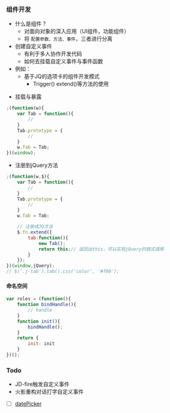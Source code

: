### 组件开发
- 什么是组件？
    - 对面向对象的深入应用（UI组件，功能组件）
    - 将 `配置参数、方法、事件`，三者进行分离
- 创建自定义事件
    - 有利于多人协作开发代码
    - 如何去挂载自定义事件与事件函数
- 例如：
    - 基于JQ的选项卡的组件开发模式
        - Trigger() extend()等方法的使用




+ 挂载与暴露
```js
;(function(w){
    var Tab = function(){
        // 
    }
    Tab.prototype = {
        // 
    }
    w.Tab = Tab;
})(window);
```

+ 注册到jQuery方法
```js
;(function(w,$){
    var Tab = function(){
        // 
    }
    Tab.prototype = {
        // 
    }
    w.Tab = Tab;

    // 注册成JQ方法
    $.fn.extend({
        tab:function(){
            new Tab();
            return this;// 返回出this，可以实现jQuery的链式调用
        }
    });
})(window,jQuery);
// $('.j-tab').tab().css('color', '#f00');
```



#### 命名空间
```js
var roles = (function(){
    function bindHandle(){
        // handle
    }
    function init(){
        bindHandle();
    }
    return {
        init: init
    }
})();
```

### Todo
- JD-fire触发自定义事件
- 火影重构对话打字自定义事件

- [ ] [datePicker](https://www.imooc.com/learn/820)
